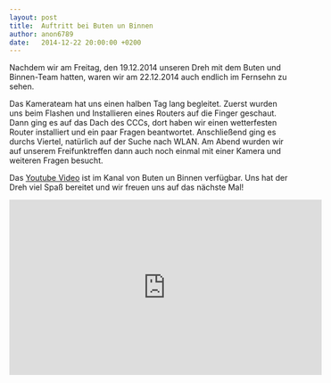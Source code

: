 ```yaml
---
layout: post
title:  Auftritt bei Buten un Binnen
author: anon6789
date:   2014-12-22 20:00:00 +0200
---
```



Nachdem wir am Freitag, den 19.12.2014 unseren Dreh mit dem Buten und Binnen-Team hatten, waren wir am 22.12.2014 auch endlich im Fernsehn zu sehen.

Das Kamerateam hat uns einen halben Tag lang begleitet. Zuerst wurden uns beim Flashen und Installieren eines Routers auf die Finger geschaut. Dann ging es auf das Dach des 
CCCs, dort haben wir einen wetterfesten Router installiert und ein paar Fragen beantwortet. Anschließend ging es durchs Viertel, natürlich auf der Suche nach WLAN. Am Abend wurden wir auf 
unserem Freifunktreffen dann auch noch einmal mit einer Kamera und weiteren Fragen besucht.

Das [Youtube Video](https://www.youtube.com/watch?v=gv9Tw3Pu-TU) ist im Kanal von Buten un Binnen verfügbar.
Uns hat der Dreh viel Spaß bereitet und wir freuen uns auf das nächste Mal!

<iframe width="560" height="315" src="https://www.youtube.com/embed/gv9Tw3Pu-TU" frameborder="0" allowfullscreen></iframe>
